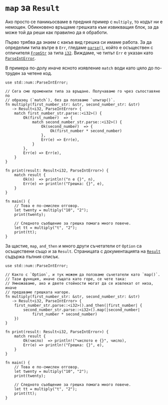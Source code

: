 # `map` за `Result`

Ако просто се паникьосваме в предния пример с `multiply`, то кодът ни е немощен.
Обикновено връщаме грешката към извикващия блок, за да може той да реши как
правилно да я обработи.

Първо трябва да знаем с какъв вид грешка си имаме работа. За да определим типа
вътре в `Err`, гледаме [`parse()`][parse], който е осъществен с отличителя
[`FromStr`][from_str] за типа [`i32`][i32]. Виждаме, че типът `Err` е указан
като [`ParseIntError`][parse_int_error].

В примера по-долу иначе ясното изявление `match` води като цяло до по-труден за
четене код.

```rust,editable
use std::num::ParseIntError;

// Сега сме променили типа за връщане. Получаваме го чрез съпоставяне по
// образец (`match`), без да ползваме `unwrap()`.
fn multiply(first_number_str: &str, second_number_str: &str)
   -> Result<i32, ParseIntError> {
    match first_number_str.parse::<i32>() {
        Ok(first_number)  => {
            match second_number_str.parse::<i32>() {
                Ok(second_number)  => {
                    Ok(first_number * second_number)
                },
                Err(e) => Err(e),
            }
        },
        Err(e) => Err(e),
    }
}

fn print(result: Result<i32, ParseIntError>) {
    match result {
        Ok(n)  => println!("n е {}", n),
        Err(e) => println!("Грешка: {}", e),
    }
}

fn main() {
    // Това е по-смислен отговор.
    let twenty = multiply("10", "2");
    print(twenty);

    // Следното съобщение за грешка помага много повече.
    let tt = multiply("t", "2");
    print(tt);
}
```

За щастие, `map`, `and_then` и много други съчетатели от `Option` са
осъществени също и за `Result`. Страницата с документацията на
[`Result`][result] съдържа пълния списък.

```rust,editable
use std::num::ParseIntError;

// Както с `Option`, и тук можем да ползваме съчетатели като `map()`.
// Тази функция, иначе същата като горе, се чете така:
// Умножаваме, ако и двете стойности могат да се извлекат от низа, иначе
// предаваме грешката нагоре.
fn multiply(first_number_str: &str, second_number_str: &str)
   -> Result<i32, ParseIntError> {
    first_number_str.parse::<i32>().and_then(|first_number| {
        second_number_str.parse::<i32>().map(|second_number|
            first_number * second_number)
    })
}

fn print(result: Result<i32, ParseIntError>) {
    match result {
        Ok(число)  => println!("числото е {}", число),
        Err(e) => println!("Грешка: {}", e),
    }
}

fn main() {
    // Това е по-смислен отговор.
    let twenty = multiply("10", "2");
    print(twenty);

    // Следното съобщение за грешка помага много повече.
    let tt = multiply("t", "2");
    print(tt);
}
```

[parse]: https://doc.rust-lang.org/std/primitive.str.html#method.parse
[from_str]: https://doc.rust-lang.org/std/str/trait.FromStr.html
[i32]: https://doc.rust-lang.org/std/primitive.i32.html
[parse_int_error]: https://doc.rust-lang.org/std/num/struct.ParseIntError.html
[result]: https://doc.rust-lang.org/std/result/enum.Result.html
